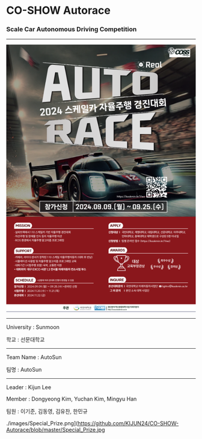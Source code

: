 # CO-SHOW Autorace

### Scale Car Autonomous Driving Competition

***

![Poster](https://github.com/KIJUN24/CO-SHOW-Autorace/blob/master/2024_AutoRace_Poster.png)

***

University : Sunmoon

학교 : 선문대학교

***

Team Name : AutoSun

팀명 : AutoSun

***

Leader : Kijun Lee

Member : Dongyeong Kim, Yuchan Kim, Mingyu Han

팀원 : 이기준, 김동영, 김유찬, 한민규

./images/Special_Prize.png](https://github.com/KIJUN24/CO-SHOW-Autorace/blob/master/Special_Prize.jpg

